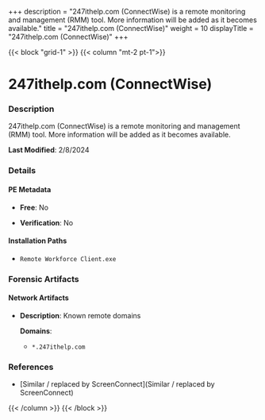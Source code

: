 +++
description = "247ithelp.com (ConnectWise) is a remote monitoring and management (RMM) tool. More information will be added as it becomes available."
title = "247ithelp.com (ConnectWise)"
weight = 10
displayTitle = "247ithelp.com (ConnectWise)"
+++


{{< block "grid-1" >}}
{{< column "mt-2 pt-1">}}

# 247ithelp.com (ConnectWise)


### Description

247ithelp.com (ConnectWise) is a remote monitoring and management (RMM) tool. More information will be added as it becomes available.



**Last Modified**: 2/8/2024

### Details


#### PE Metadata


- **Free**: No

- **Verification**: No




#### Installation Paths
- `Remote Workforce Client.exe`

### Forensic Artifacts




#### Network Artifacts

- **Description**: Known remote domains

  **Domains**:
    - `*.247ithelp.com`





### References
- [Similar / replaced by ScreenConnect](Similar / replaced by ScreenConnect)



{{< /column >}}
{{< /block >}}
